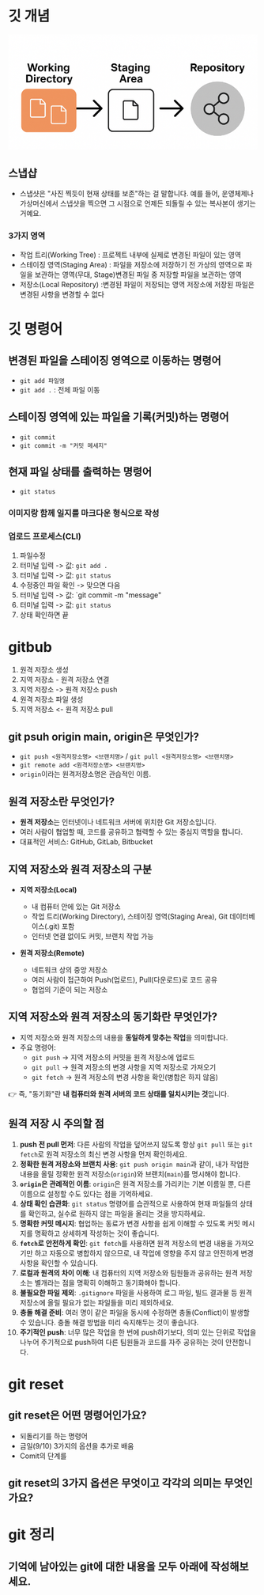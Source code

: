 # 깃 개념
![깃 프로세스](./image/업로드1.png)

## 스냅샵
- 스냅샷은 "사진 찍듯이 현재 상태를 보존"하는 걸 말합니다.
예를 들어, 운영체제나 가상머신에서 스냅샷을 찍으면 그 시점으로 언제든 되돌릴 수 있는 복사본이 생기는 거예요.

### 3가지 영역
* 작업 트리(Working Tree)
: 프로젝트 내부에 실제로 변경된 파일이 있는 영역
* 스테이징 영역(Staging Area)
: 파일을 저장소에 저장하기 전 가상의 영역으로 파일을 보관하는 영역(무대, Stage)변경된 파일 중 저장할 파일을 보관하는 영역
* 저장소(Local Repository)
:변경된 파일이 저장되는 영역
저장소에 저장된 파일은 변경된 사항을 변경할 수 없다

# 깃 명령어

## 변경된 파일을 스테이징 영역으로 이동하는 명령어 
- `git add 파일명`
- `git add .` : 전체 파일 이동

## 스테이징 영역에 있는 파일을 기록(커밋)하는 명령어
- `git commit` 
- `git commit -m "커밋 메세지"` 

## 현재 파일 상태를 출력하는 명령어 
- `git status`

### 이미지랑 함께 일지를 마크다운 형식으로 작성
### 업로드 프로세스(CLI)
1. 파일수정 
2. 터미널 입력 -> 값: `git add .` 
3. 터미널 입력 -> 값: `git status`
4. 수정중인 파일 확인 -> 맞으면 다음
5. 터미널 입력 -> 값: `git commit -m "message"
6. 터미널 입력 -> 값: `git status`
7. 상태 확인하면 끝 

# gitbub
1. 원격 저장소 생성
2. 지역 저장소 - 원격 저장소 연결
3. 지역 저장소 -> 원격 저장소 push
4. 원격 저장소 파일 생성
5. 지역 저장소 <- 원격 저장소 pull

## git psuh origin main, origin은 무엇인가?
- `git push <원격저장소명> <브랜치명>` /  `git pull <원격저장소명> <브랜치명>` 
- `git remote add <원격저장소명> <브랜치명>`
- `origin`이라는 원격저장소명은 관습적인 이름.

## 원격 저장소란 무엇인가?
- **원격 저장소**는 인터넷이나 네트워크 서버에 위치한 Git 저장소입니다.  
- 여러 사람이 협업할 때, 코드를 공유하고 협력할 수 있는 중심지 역할을 합니다.  
- 대표적인 서비스: GitHub, GitLab, Bitbucket

## 지역 저장소와 원격 저장소의 구분
- **지역 저장소(Local)**  
  - 내 컴퓨터 안에 있는 Git 저장소  
  - 작업 트리(Working Directory), 스테이징 영역(Staging Area), Git 데이터베이스(.git) 포함  
  - 인터넷 연결 없이도 커밋, 브랜치 작업 가능  

- **원격 저장소(Remote)**  
  - 네트워크 상의 중앙 저장소  
  - 여러 사람이 접근하여 Push(업로드), Pull(다운로드)로 코드 공유  
  - 협업의 기준이 되는 저장소  

## 지역 저장소와 원격 저장소의 동기화란 무엇인가?

- 지역 저장소와 원격 저장소의 내용을 **동일하게 맞추는 작업**을 의미합니다.
- 주요 명령어:
  - `git push` → 지역 저장소의 커밋을 원격 저장소에 업로드  
  - `git pull` → 원격 저장소의 변경 사항을 지역 저장소로 가져오기  
  - `git fetch` → 원격 저장소의 변경 사항을 확인(병합은 하지 않음)

👉 즉, "동기화"란 **내 컴퓨터와 원격 서버의 코드 상태를 일치시키는 것**입니다.

## 원격 저장 시 주의할 점

1. **push 전 pull 먼저**: 다른 사람의 작업을 덮어쓰지 않도록 항상 `git pull` 또는 `git fetch`로 원격 저장소의 최신 변경 사항을 먼저 확인하세요.
2. **정확한 원격 저장소와 브랜치 사용**: `git push origin main`과 같이, 내가 작업한 내용을 올릴 정확한 원격 저장소(`origin`)와 브랜치(`main`)를 명시해야 합니다.
3. **`origin`은 관례적인 이름**: `origin`은 원격 저장소를 가리키는 기본 이름일 뿐, 다른 이름으로 설정할 수도 있다는 점을 기억하세요.
4. **상태 확인 습관화**: `git status` 명령어를 습관적으로 사용하여 현재 파일들의 상태를 확인하고, 실수로 원하지 않는 파일을 올리는 것을 방지하세요.
5. **명확한 커밋 메시지**: 협업하는 동료가 변경 사항을 쉽게 이해할 수 있도록 커밋 메시지를 명확하고 상세하게 작성하는 것이 좋습니다.
6. **`fetch`로 안전하게 확인**: `git fetch`를 사용하면 원격 저장소의 변경 내용을 가져오기만 하고 자동으로 병합하지 않으므로, 내 작업에 영향을 주지 않고 안전하게 변경 사항을 확인할 수 있습니다.
7. **로컬과 원격의 차이 이해**: 내 컴퓨터의 지역 저장소와 팀원들과 공유하는 원격 저장소는 별개라는 점을 명확히 이해하고 동기화해야 합니다.
8. **불필요한 파일 제외**: `.gitignore` 파일을 사용하여 로그 파일, 빌드 결과물 등 원격 저장소에 올릴 필요가 없는 파일들을 미리 제외하세요.
9. **충돌 해결 준비**: 여러 명이 같은 파일을 동시에 수정하면 충돌(Conflict)이 발생할 수 있습니다. 충돌 해결 방법을 미리 숙지해두는 것이 좋습니다.
10. **주기적인 push**: 너무 많은 작업을 한 번에 push하기보다, 의미 있는 단위로 작업을 나누어 주기적으로 push하여 다른 팀원들과 코드를 자주 공유하는 것이 안전합니다.

# git reset

## git reset은 어떤 명령어인가요?
- 되돌리기를 하는 명령어
- 금일(9/10) 3가지의 옵션을 추가로 배움 
- Comit의 단계를 


## git reset의 3가지 옵션은 무엇이고 각각의 의미는 무엇인가요? 

# git 정리

## 기억에 남아있는 git에 대한 내용을 모두 아래에 작성해보세요.